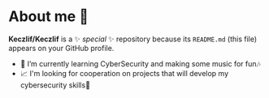 # About me 👋


**Keczlif/Keczlif** is a ✨ _special_ ✨ repository because its `README.md` (this file) appears on your GitHub profile.

- 🌱 I’m currently learning CyberSecurity and making some music for fun🎶
- 📈 I'm looking for cooperation on projects that will develop my cybersecurity skills📙



